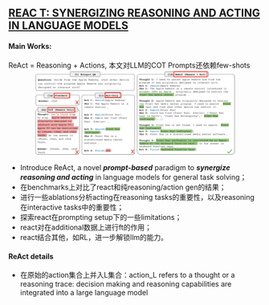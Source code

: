 ## [REAC T: SYNERGIZING REASONING AND ACTING IN LANGUAGE MODELS](https://arxiv.org/pdf/2210.03629)

#### Main Works:
ReAct = Reasoning + Actions, 本文对LLM的COT Prompts还依赖few-shots
<img src="resouorces\react_00.png" alt="Comparison of 4 prompting methods" style="width: 80%; display: block; margin: auto;"></a>
* Introduce ReAct, a novel ***prompt-based*** paradigm to ***synergize reasoning and acting*** in language models for general task solving；
* 在benchmarks上对比了react和纯reasoning/action gen的结果；
* 进行一些ablations分析acting在reasoning tasks的重要性，以及reasoning在interactive tasks中的重要性；
* 探索react在prompting setup下的一些limitations；
* react对在additional数据上进行ft的作用；
* react结合其他，如RL，进一步解锁llm的能力。

#### ReAct details
* 在原始的action集合上并入L集合：action_L refers to a thought or a reasoning trace:  decision making and reasoning capabilities are integrated into a large language model
